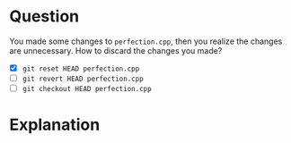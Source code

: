 # Question
You made some changes to `perfection.cpp`, then you realize the changes are
unnecessary. How to discard the changes you made?
- [x] `git reset HEAD perfection.cpp`
- [ ] `git revert HEAD perfection.cpp`
- [ ] `git checkout HEAD perfection.cpp`

# Explanation
